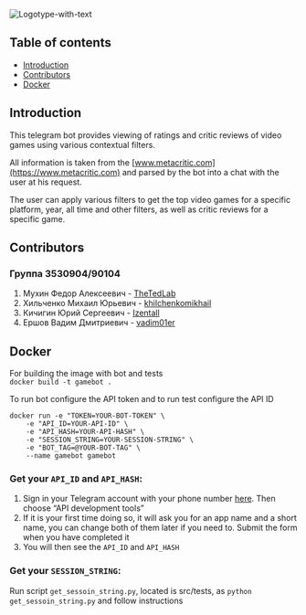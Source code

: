 ![Logotype-with-text](https://user-images.githubusercontent.com/71270225/134701962-4cddf69f-ca4e-404e-87a1-9d19eeed6d39.png)

## Table of contents

* [Introduction](https://github.com/TheTedLab/game-critic-bot#introduction)
* [Contributors](https://github.com/TheTedLab/game-critic-bot#contributors)
* [Docker](https://github.com/TheTedLab/game-critic-bot#docker)

## Introduction

This telegram bot provides viewing of ratings and critic reviews of video games using various contextual filters.

All information is taken from the [www.metacritic.com](https://www.metacritic.com) and parsed by the bot into a chat with the user at his request.

The user can apply various filters to get the top video games for a specific platform, year, all time and other filters, as well as critic reviews for a specific game.

## Contributors

### Группа 3530904/90104

1. Мухин Федор Алексеевич - [TheTedLab](https://github.com/TheTedLab)
2. Хильченко Михаил Юрьевич - [khilchenkomikhail](https://github.com/khilchenkomikhail)
3. Кичигин Юрий Сергеевич - [Izentall](https://github.com/Izentall)
4. Ершов Вадим Дмитриевич - [vadim01er](https://github.com/vadim01er)

## Docker

For building the image with bot and tests  
`docker build -t gamebot .`

To run bot configure the API token and to run test configure the API ID  
```
docker run -e "TOKEN=YOUR-BOT-TOKEN" \
    -e "API_ID=YOUR-API-ID" \
    -e "API_HASH=YOUR-API-HASH" \
    -e "SESSION_STRING=YOUR-SESSION-STRING" \
    -e "BOT_TAG=@YOUR-BOT-TAG" \
    --name gamebot gamebot
```

### Get your `API_ID` and `API_HASH`:
1. Sign in your Telegram account with your phone number [here](https://my.telegram.org/). Then choose “API development tools”
2. If it is your first time doing so, it will ask you for an app name and a short name, you can change both of them later if you need to. Submit the form when you have completed it
3. You will then see the `API_ID` and `API_HASH`

### Get your `SESSION_STRING`:
Run script `get_sessoin_string.py`, located is src/tests, as `python get_sessoin_string.py` and follow instructions